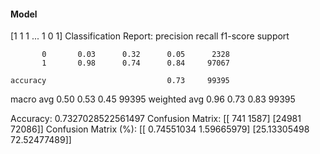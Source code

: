#### Model
[1 1 1 ... 1 0 1]
Classification Report:
              precision    recall  f1-score   support

           0       0.03      0.32      0.05      2328
           1       0.98      0.74      0.84     97067

    accuracy                           0.73     99395
   macro avg       0.50      0.53      0.45     99395
weighted avg       0.96      0.73      0.83     99395

Accuracy: 0.7327028522561497
Confusion Matrix:
[[  741  1587]
 [24981 72086]]
Confusion Matrix (%):
[[ 0.74551034  1.59665979]
 [25.13305498 72.52477489]]
